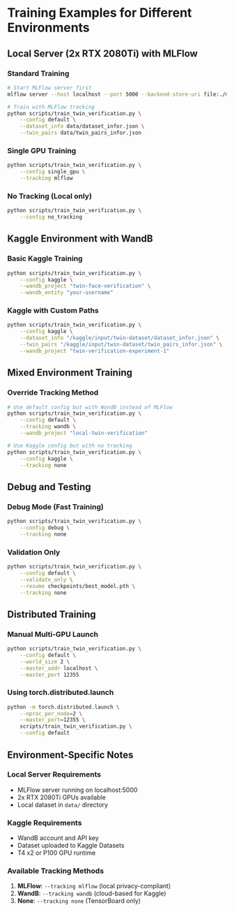 # Training Examples for Different Environments

## Local Server (2x RTX 2080Ti) with MLFlow

### Standard Training
```bash
# Start MLFlow server first
mlflow server --host localhost --port 5000 --backend-store-uri file:./mlflow_experiments

# Train with MLFlow tracking
python scripts/train_twin_verification.py \
    --config default \
    --dataset_info data/dataset_infor.json \
    --twin_pairs data/twin_pairs_infor.json
```

### Single GPU Training
```bash
python scripts/train_twin_verification.py \
    --config single_gpu \
    --tracking mlflow
```

### No Tracking (Local only)
```bash
python scripts/train_twin_verification.py \
    --config no_tracking
```

## Kaggle Environment with WandB

### Basic Kaggle Training
```bash
python scripts/train_twin_verification.py \
    --config kaggle \
    --wandb_project "twin-face-verification" \
    --wandb_entity "your-username"
```

### Kaggle with Custom Paths
```bash
python scripts/train_twin_verification.py \
    --config kaggle \
    --dataset_info "/kaggle/input/twin-dataset/dataset_infor.json" \
    --twin_pairs "/kaggle/input/twin-dataset/twin_pairs_infor.json" \
    --wandb_project "twin-verification-experiment-1"
```

## Mixed Environment Training

### Override Tracking Method
```bash
# Use default config but with WandB instead of MLFlow
python scripts/train_twin_verification.py \
    --config default \
    --tracking wandb \
    --wandb_project "local-twin-verification"

# Use Kaggle config but with no tracking
python scripts/train_twin_verification.py \
    --config kaggle \
    --tracking none
```

## Debug and Testing

### Debug Mode (Fast Training)
```bash
python scripts/train_twin_verification.py \
    --config debug \
    --tracking none
```

### Validation Only
```bash
python scripts/train_twin_verification.py \
    --config default \
    --validate_only \
    --resume checkpoints/best_model.pth \
    --tracking none
```

## Distributed Training

### Manual Multi-GPU Launch
```bash
python scripts/train_twin_verification.py \
    --config default \
    --world_size 2 \
    --master_addr localhost \
    --master_port 12355
```

### Using torch.distributed.launch
```bash
python -m torch.distributed.launch \
    --nproc_per_node=2 \
    --master_port=12355 \
    scripts/train_twin_verification.py \
    --config default
```

## Environment-Specific Notes

### Local Server Requirements
- MLFlow server running on localhost:5000
- 2x RTX 2080Ti GPUs available
- Local dataset in `data/` directory

### Kaggle Requirements  
- WandB account and API key
- Dataset uploaded to Kaggle Datasets
- T4 x2 or P100 GPU runtime

### Available Tracking Methods
1. **MLFlow**: `--tracking mlflow` (local privacy-compliant)
2. **WandB**: `--tracking wandb` (cloud-based for Kaggle)
3. **None**: `--tracking none` (TensorBoard only) 